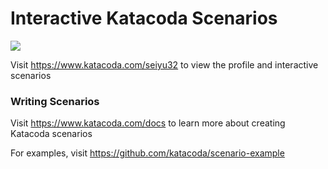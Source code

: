 # Interactive Katacoda Scenarios

[![](http://shields.katacoda.com/katacoda/seiyu32/count.svg)](https://www.katacoda.com/seiyu32 "Get your profile on Katacoda.com")

Visit https://www.katacoda.com/seiyu32 to view the profile and interactive scenarios

### Writing Scenarios
Visit https://www.katacoda.com/docs to learn more about creating Katacoda scenarios

For examples, visit https://github.com/katacoda/scenario-example
